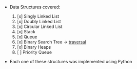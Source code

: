 * Data Structures covered:
    1. [x] Singly Linked List
    2. [x] Doubly Linked List
    3. [x] Circular Linked List
    4. [x] Stack
    5. [x] Queue
    6. [x] Binary Search Tree -> [traversal](https://github.com/yosoydead/Tree-Traversal)
    7. [x] Binary Heaps
    8. [ ] Priority Queue

* Each one of these structures was implemented using Python